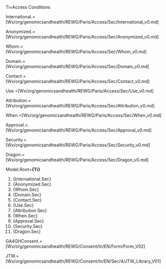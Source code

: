 Ti=Access Conditions

International.=[Wx/org/genomicsandhealth/REWG/Paris/Access/Sec/International_v0.md]

Anonymized.=[Wx/org/genomicsandhealth/REWG/Paris/Access/Sec/Anonymized_v0.md]

Whom.=[Wx/org/genomicsandhealth/REWG/Paris/Access/Sec/Whom_v0.md]

Domain.=[Wx/org/genomicsandhealth/REWG/Paris/Access/Sec/Domain_v0.md]

Contact.=[Wx/org/genomicsandhealth/REWG/Paris/Access/Sec/Contact_v0.md]

Use.=[Wx/org/genomicsandhealth/REWG/Paris/Access/Sec/Use_v0.md]

Attribution.=[Wx/org/genomicsandhealth/REWG/Paris/Access/Sec/Attribution_v0.md]

When.=[Wx/org/genomicsandhealth/REWG/Paris/Access/Sec/When_v0.md]

Approval.=[Wx/org/genomicsandhealth/REWG/Paris/Access/Sec/Approval_v0.md]

Security.=[Wx/org/genomicsandhealth/REWG/Paris/Access/Sec/Security_v0.md]

Dragon.=[Wx/org/genomicsandhealth/REWG/Paris/Access/Sec/Dragon_v0.md]

Model.Root=<b>{Ti}</b><ol><li>{International.Sec}<li>{Anonymized.Sec}<li>{Whom.Sec}<li>{Domain.Sec}<li>{Contact.Sec}<li>{Use.Sec}<li>{Attribution.Sec}<li>{When.Sec}<li>{Approval.Sec}<li>{Security.Sec}<li>{Dragon.Sec}</ol>

GA4GHConsent.=[Wx/org/genomicsandhealth/REWG/Consent/In/EN/Form/Form_V02]

JTW.=[Wx/org/genomicsandhealth/REWG/Consent/In/EN/Sec/4/JTW_Library_V01]
